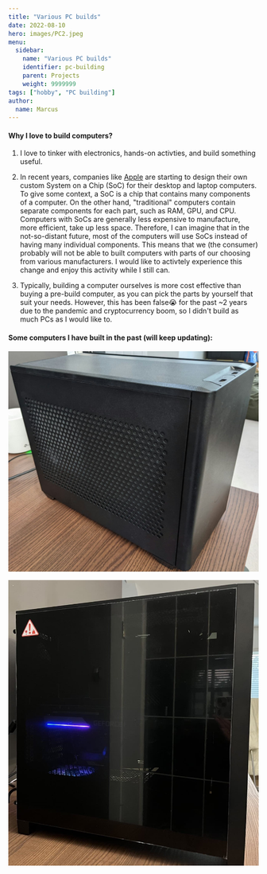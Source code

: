 ```yaml
---
title: "Various PC builds"
date: 2022-08-10
hero: images/PC2.jpeg
menu:
  sidebar:
    name: "Various PC builds"
    identifier: pc-building
    parent: Projects
    weight: 9999999
tags: ["hobby", "PC building"]
author: 
  name: Marcus
---
```


#### Why I love to build computers?
1. I love to tinker with electronics, hands-on activties, and build something useful.

1. In recent years, companies like [Apple](https://www.apple.com/newsroom/2022/03/apple-unveils-m1-ultra-the-worlds-most-powerful-chip-for-a-personal-computer/) are starting to design their own custom System on a Chip (SoC) for their desktop and laptop computers. To give some context, a SoC is a chip that contains many components of a computer. On the other hand, "traditional" computers contain separate components for each part, such as RAM, GPU, and CPU. Computers with SoCs are generally less expensive to manufacture, more efficient, take up less space. Therefore, I can imagine that in the not-so-distant future, most of the computers will use SoCs instead of having many individual components. This means that we (the consumer) probably will not be able to built computers with parts of our choosing from various manufacturers. I would like to activtely experience this change and enjoy this activity while I still can. 

1. Typically, building a computer ourselves is more cost effective than buying a pre-build computer, as you can pick the parts by yourself that suit your needs. However, this has been false😭 for the past ~2 years due to the pandemic and cryptocurrency boom, so I didn't build as much PCs as I would like to. 

#### Some computers I have built in the past (will keep updating): 
![PC1](images/PC1.jpg)

![PC2](images/PC2.jpeg)

